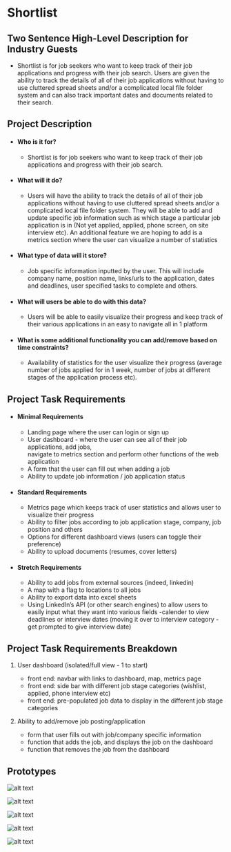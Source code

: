# Shortlist

## Two Sentence High-Level Description for Industry Guests
- Shortlist is for job seekers who want to keep track of their job applications and progress with their job search. Users are given the ability to track the details of all of their job applications without having to use cluttered spread sheets and/or a complicated local file folder system and can also track important dates and documents related to their search.

## Project Description
- #### Who is it for?
  - Shortlist is for job seekers who want to keep track of their job applications and progress with their job search.

- #### What will it do? 
  - Users will have the ability to track the details of all of their job applications without having to use cluttered spread sheets and/or a complicated local file folder system. They will be able to add and update specific job information such as which stage a particular job application is in (Not yet applied, applied, phone screen, on site interview etc). An additional feature we are hoping to add is a metrics section where the user can visualize a number of statistics
 
- #### What type of data will it store?
  - Job specific  information  inputted by the user. This will include company name, position name, links/urls to the application, dates and deadlines, user specified tasks to complete and others.
  
- #### What will users be able to do with this data?
  - Users will be able to easily visualize their progress and keep track of their various applications in an easy to navigate all in  1 platform
  
- #### What is some additional functionality you can add/remove based on time constraints?
  - Availability of statistics for the user visualize  their progress (average number of jobs applied for in 1 week, number of jobs at different stages of the application process etc).  

## Project Task Requirements

- #### Minimal Requirements
  - Landing page where the user can login or sign up 
  - User dashboard - where the user can see all of their job applications, add jobs,  
    navigate to metrics section and perform other functions of the web application
  - A form that the user can fill out when adding a job 
  - Ability to update job information / job application status 

- #### Standard Requirements
  - Metrics page which keeps track of user statistics and allows user to visualize their progress 
  - Ability to filter jobs according to job application stage, company, job position and others
  - Options for different dashboard views (users can toggle their preference)
  - Ability to upload documents (resumes, cover letters)

- #### Stretch Requirements
  - Ability to add jobs from external sources (indeed, linkedin)
  - A map with a flag to locations to all jobs
  - Ability to export data into excel sheets
  - Using LinkedIn’s API (or other search engines) to allow users to easily input what they want into various fields
  -calender to view deadlines or interview dates (moving it over to interview category - get prompted to give interview date)

## Project Task Requirements Breakdown
  1. User dashboard (isolated/full view - 1 to start)
     - front end: navbar with links to dashboard, map, metrics page
     - front end: side bar with different job stage categories (wishlist, applied, phone interview etc)
     - front end: pre-populated job data to display in the different job stage categories

  2. Ability to add/remove job posting/application
     - form that user fills out with job/company specific information
     - function that adds the job, and displays the job on the dashboard
     - function that removes the job from the dashboard

## Prototypes
![alt text](https://i.imgur.com/J2WnEWM.png)

![alt text](https://i.imgur.com/cvA6Abf.jpg)

![alt text](https://i.imgur.com/jLEXgBX.jpg)

![alt text](https://i.imgur.com/q1xonIe.png)

![alt text](https://i.imgur.com/fLEvzev.jpg)

  

